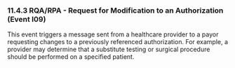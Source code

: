 ### 11.4.3 RQA/RPA - Request for Modification to an Authorization (Event I09) 

This event triggers a message sent from a healthcare provider to a payor requesting changes to a previously referenced authorization. For example, a provider may determine that a substitute testing or surgical procedure should be performed on a specified patient.
